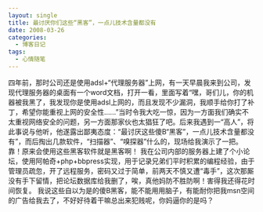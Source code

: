 ```yaml
---
layout: single
title: 最讨厌你们这些“黑客”，一点儿技术含量都没有
date: 2008-03-26
categories:
  - 博客日记
tags:
  - 心情随笔
---
```


四年前，那时公司还是使用adsl+“代理服务器”上网，有一天早晨我来到公司，发现代理服务器的桌面有一个word文档，打开一看，里面写着“嘿，哥们儿，你的机器被我黑了，我发现你是使用adsl上网的，而且发现不少漏洞，我顺手给你打了补丁，希望你能重视上网的安全性......”当时令我大吃一惊，因为一方面我们确实不太重视网络安全的问题，另一方面那家伙也太猖狂了吧。后来我遇到一“高人”，将此事说与他听，他遂露出鄙夷态度：“最讨厌这些傻B“黑客”，一点儿技术含量都没有”，而后掏出几款软件，“扫描器”、“嗅探器”什么的，现场给我演示了一把。靠！原来会使用这些黑客软件就是黑客啊！&nbsp;我在公司内部的服务器上建了个小论坛，使用阿帕奇+php+bbpress实现，用于记录兄弟们平时积累的编程经验，由于管理员疏忽，开了远程服务，密码又过于简单，前两天不慎又遭“毒手”，这次那厮没有手下留情，把论坛数据库给我删了，唉，真他妈防不胜防啊！害得我还得花时间恢复。&nbsp;我说这些自以为是的傻B黑客，能不能用用脑子，有能耐你把我msn空间的广告给我去了，不好好待着干嘛总出来犯贱呢，你妈逼你的是吗？
